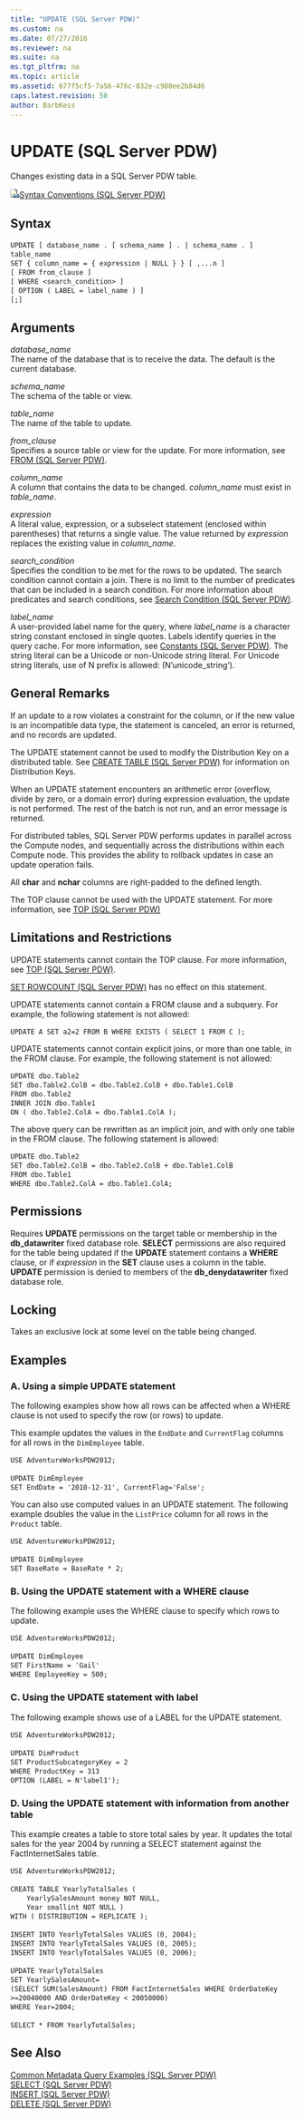 ```yaml
---
title: "UPDATE (SQL Server PDW)"
ms.custom: na
ms.date: 07/27/2016
ms.reviewer: na
ms.suite: na
ms.tgt_pltfrm: na
ms.topic: article
ms.assetid: 677f5cf5-7a56-476c-832e-c980ee2b84d6
caps.latest.revision: 50
author: BarbKess
---
```

# UPDATE (SQL Server PDW)
Changes existing data in a SQL Server PDW table.  
  
![Topic link icon](../../mpp/sqlpdw/media/Topic_Link.gif "Topic_Link")[Syntax Conventions &#40;SQL Server PDW&#41;](../../mpp/sqlpdw/syntax-conventions-sql-server-pdw.md)  
  
## Syntax  
  
```  
UPDATE [ database_name . [ schema_name ] . | schema_name . ] table_name   
SET { column_name = { expression | NULL } } [ ,...n ]  
[ FROM from_clause ]  
[ WHERE <search_condition> ]   
[ OPTION ( LABEL = label_name ) ]  
[;]  
```  
  
## Arguments  
*database_name*  
The name of the database that is to receive the data. The default is the current database.  
  
*schema_name*  
The schema of the table or view.  
  
*table_name*  
The name of the table to update.  
  
*from_clause*  
Specifies a source table or view for the update. For more information, see [FROM &#40;SQL Server PDW&#41;](../../mpp/sqlpdw/from-sql-server-pdw.md).  
  
*column_name*  
A column that contains the data to be changed. *column_name* must exist in *table_name*.  
  
*expression*  
A literal value, expression, or a subselect statement (enclosed within parentheses) that returns a single value. The value returned by *expression* replaces the existing value in *column_name*.  
  
*search_condition*  
Specifies the condition to be met for the rows to be updated. The search condition cannot contain a join. There is no limit to the number of predicates that can be included in a search condition. For more information about predicates and search conditions, see [Search Condition &#40;SQL Server PDW&#41;](../../mpp/sqlpdw/search-condition-sql-server-pdw.md).  
  
*label_name*  
A user-provided label name for the query, where *label_name* is a character string constant enclosed in single quotes. Labels identify queries in the query cache. For more information, see [Constants &#40;SQL Server PDW&#41;](../../mpp/sqlpdw/constants-sql-server-pdw.md). The string literal can be a Unicode or non-Unicode string literal. For Unicode string literals, use of N prefix is allowed: (N’unicode_string’).  
  
## General Remarks  
If an update to a row violates a constraint for the column, or if the new value is an incompatible data type, the statement is canceled, an error is returned, and no records are updated.  
  
The UPDATE statement cannot be used to modify the Distribution Key on a distributed table. See [CREATE TABLE &#40;SQL Server PDW&#41;](../../mpp/sqlpdw/create-table-sql-server-pdw.md) for information on Distribution Keys.  
  
When an UPDATE statement encounters an arithmetic error (overflow, divide by zero, or a domain error) during expression evaluation, the update is not performed. The rest of the batch is not run, and an error message is returned.  
  
For distributed tables, SQL Server PDW performs updates in parallel across the Compute nodes, and sequentially across the distributions within each Compute node. This provides the ability to rollback updates in case an update operation fails.  
  
All **char** and **nchar** columns are right-padded to the defined length.  
  
The TOP clause cannot be used with the UPDATE statement.  For more information, see [TOP &#40;SQL Server PDW&#41;](../../mpp/sqlpdw/top-sql-server-pdw.md)  
  
## Limitations and Restrictions  
UPDATE statements cannot contain the TOP clause.  For more information, see [TOP &#40;SQL Server PDW&#41;](../../mpp/sqlpdw/top-sql-server-pdw.md).  
  
[SET ROWCOUNT &#40;SQL Server PDW&#41;](../../mpp/sqlpdw/set-rowcount-sql-server-pdw.md) has no effect on this statement.  
  
UPDATE statements cannot contain a FROM clause and a subquery. For example, the following statement is not allowed:  
  
```  
UPDATE A SET a2=2 FROM B WHERE EXISTS ( SELECT 1 FROM C );  
```  
  
UPDATE statements cannot contain explicit joins, or more than one table, in the FROM clause. For example, the following statement is not allowed:  
  
```  
UPDATE dbo.Table2  
SET dbo.Table2.ColB = dbo.Table2.ColB + dbo.Table1.ColB  
FROM dbo.Table2  
INNER JOIN dbo.Table1  
ON ( dbo.Table2.ColA = dbo.Table1.ColA );  
```  
  
The above query can be rewritten as an implicit join, and with only one table in the FROM clause. The following statement is allowed:  
  
```  
UPDATE dbo.Table2  
SET dbo.Table2.ColB = dbo.Table2.ColB + dbo.Table1.ColB  
FROM dbo.Table1  
WHERE dbo.Table2.ColA = dbo.Table1.ColA;  
```  
  
## Permissions  
Requires **UPDATE** permissions on the target table or membership in the **db_datawriter** fixed database role. **SELECT** permissions are also required for the table being updated if the **UPDATE** statement contains a **WHERE** clause, or if *expression* in the **SET** clause uses a column in the table. **UPDATE** permission is denied to members of the **db_denydatawriter** fixed database role.  
  
## Locking  
Takes an exclusive lock at some level on the table being changed.  
  
## Examples  
  
### A. Using a simple UPDATE statement  
The following examples show how all rows can be affected when a WHERE clause is not used to specify the row (or rows) to update.  
  
This example updates the values in the `EndDate` and `CurrentFlag` columns for all rows in the `DimEmployee` table.  
  
```  
USE AdventureWorksPDW2012;  
  
UPDATE DimEmployee  
SET EndDate = '2010-12-31', CurrentFlag='False';  
```  
  
You can also use computed values in an UPDATE statement. The following example doubles the value in the `ListPrice` column for all rows in the `Product` table.  
  
```  
USE AdventureWorksPDW2012;  
  
UPDATE DimEmployee  
SET BaseRate = BaseRate * 2;  
```  
  
### B. Using the UPDATE statement with a WHERE clause  
The following example uses the WHERE clause to specify which rows to update.  
  
```  
USE AdventureWorksPDW2012;  
  
UPDATE DimEmployee  
SET FirstName = 'Gail'  
WHERE EmployeeKey = 500;  
```  
  
### C. Using the UPDATE statement with label  
The following example shows use of a LABEL for the UPDATE statement.  
  
```  
USE AdventureWorksPDW2012;  
  
UPDATE DimProduct  
SET ProductSubcategoryKey = 2   
WHERE ProductKey = 313  
OPTION (LABEL = N'label1');  
```  
  
### D. Using the UPDATE statement with information from another table  
This example creates a table to store total sales by year. It updates the total sales for the year 2004 by running a SELECT statement against the FactInternetSales table.  
  
```  
USE AdventureWorksPDW2012;  
  
CREATE TABLE YearlyTotalSales (  
    YearlySalesAmount money NOT NULL,  
    Year smallint NOT NULL )  
WITH ( DISTRIBUTION = REPLICATE );  
  
INSERT INTO YearlyTotalSales VALUES (0, 2004);  
INSERT INTO YearlyTotalSales VALUES (0, 2005);  
INSERT INTO YearlyTotalSales VALUES (0, 2006);  
  
UPDATE YearlyTotalSales  
SET YearlySalesAmount=  
(SELECT SUM(SalesAmount) FROM FactInternetSales WHERE OrderDateKey >=20040000 AND OrderDateKey < 20050000)  
WHERE Year=2004;  
  
SELECT * FROM YearlyTotalSales;  
```  
  
## See Also  
[Common Metadata Query Examples &#40;SQL Server PDW&#41;](../../mpp/sqlpdw/common-metadata-query-examples-sql-server-pdw.md)  
[SELECT &#40;SQL Server PDW&#41;](../../mpp/sqlpdw/select-sql-server-pdw.md)  
[INSERT &#40;SQL Server PDW&#41;](../../mpp/sqlpdw/insert-sql-server-pdw.md)  
[DELETE &#40;SQL Server PDW&#41;](../../mpp/sqlpdw/delete-sql-server-pdw.md)  
  

